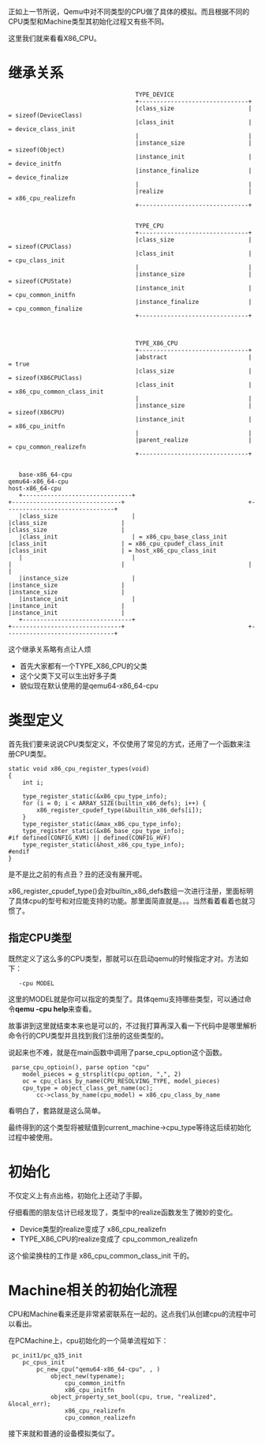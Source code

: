 正如上一节所说，Qemu中对不同类型的CPU做了具体的模拟。而且根据不同的CPU类型和Machine类型其初始化过程又有些不同。

这里我们就来看看X86_CPU。

# 继承关系

```
                                    TYPE_DEVICE
                                    +-------------------------------+
                                    |class_size                     | = sizeof(DeviceClass)
                                    |class_init                     | = device_class_init
                                    |                               |
                                    |instance_size                  | = sizeof(Object)
                                    |instance_init                  | = device_initfn
                                    |instance_finalize              | = device_finalize
                                    |                               |
                                    |realize                        | = x86_cpu_realizefn
                                    +-------------------------------+


                                    TYPE_CPU
                                    +-------------------------------+
                                    |class_size                     | = sizeof(CPUClass)
                                    |class_init                     | = cpu_class_init
                                    |                               |
                                    |instance_size                  | = sizeof(CPUState)
                                    |instance_init                  | = cpu_common_initfn
                                    |instance_finalize              | = cpu_common_finalize
                                    +-------------------------------+



                                    TYPE_X86_CPU
                                    +-------------------------------+
                                    |abstract                       | = true
                                    |class_size                     | = sizeof(X86CPUClass)
                                    |class_init                     | = x86_cpu_common_class_init
                                    |                               |
                                    |instance_size                  | = sizeof(X86CPU)
                                    |instance_init                  | = x86_cpu_initfn
                                    |                               |
                                    |parent_realize                 | = cpu_common_realizefn
                                    +-------------------------------+


   base-x86_64-cpu                                                    qemu64-x86_64-cpu                                                   host-x86_64-cpu
   +-------------------------------+                                  +-------------------------------+                                   +-------------------------------+
   |class_size                     |                                  |class_size                     |                                   |class_size                     |
   |class_init                     | = x86_cpu_base_class_init        |class_init                     | = x86_cpu_cpudef_class_init       |class_init                     | = host_x86_cpu_class_init
   |                               |                                  |                               |                                   |                               |
   |instance_size                  |                                  |instance_size                  |                                   |instance_size                  |
   |instance_init                  |                                  |instance_init                  |                                   |instance_init                  |
   +-------------------------------+                                  +-------------------------------+                                   +-------------------------------+
```

这个继承关系略有点让人烦

  * 首先大家都有一个TYPE_X86_CPU的父类
  * 这个父类下又可以生出好多子类
  * 貌似现在默认使用的是qemu64-x86_64-cpu

# 类型定义

首先我们要来说说CPU类型定义，不仅使用了常见的方式，还用了一个函数来注册CPU类型。

```
static void x86_cpu_register_types(void)
{
    int i;

    type_register_static(&x86_cpu_type_info);
    for (i = 0; i < ARRAY_SIZE(builtin_x86_defs); i++) {
        x86_register_cpudef_type(&builtin_x86_defs[i]);
    }
    type_register_static(&max_x86_cpu_type_info);
    type_register_static(&x86_base_cpu_type_info);
#if defined(CONFIG_KVM) || defined(CONFIG_HVF)
    type_register_static(&host_x86_cpu_type_info);
#endif
}
```

是不是比之前的有点丑？丑的还没有展开呢。

x86_register_cpudef_type()会对builtin_x86_defs数组一次进行注册，里面标明了具体cpu的型号和对应能支持的功能。那里面简直就是。。。当然看着看着也就习惯了。

## 指定CPU类型

既然定义了这么多的CPU类型，那就可以在启动qemu的时候指定才对。方法如下：

```
   -cpu MODEL
```

这里的MODEL就是你可以指定的类型了。具体qemu支持哪些类型，可以通过命令**qemu -cpu help**来查看。

故事讲到这里就结束本来也是可以的，不过我打算再深入看一下代码中是哪里解析命令行的CPU类型并且找到我们注册的这些类型的。

说起来也不难，就是在main函数中调用了parse_cpu_option这个函数。

```
 parse_cpu_optioin(), parse option "cpu"
    model_pieces = g_strsplit(cpu_option, ",", 2)
    oc = cpu_class_by_name(CPU_RESOLVING_TYPE, model_pieces)
    cpu_type = object_class_get_name(oc);
        cc->class_by_name(cpu_model) = x86_cpu_class_by_name
```

看明白了，套路就是这么简单。

最终得到的这个类型将被赋值到current_machine->cpu_type等待这后续初始化过程中被使用。

# 初始化

不仅定义上有点出格，初始化上还动了手脚。

仔细看图的朋友估计已经发现了，类型中的realize函数发生了微妙的变化。

  * Device类型的realize变成了 x86_cpu_realizefn
  * TYPE_X86_CPU的realize变成了 cpu_common_realizefn

这个偷梁换柱的工作是 x86_cpu_common_class_init 干的。

# Machine相关的初始化流程

CPU和Machine看来还是非常紧密联系在一起的。这点我们从创建cpu的流程中可以看出。

在PCMachine上，cpu初始化的一个简单流程如下：

```
 pc_init1/pc_q35_init
    pc_cpus_init
        pc_new_cpu("qemu64-x86_64-cpu", , )
            object_new(typename);
                cpu_common_initfn
                x86_cpu_initfn
            object_property_set_bool(cpu, true, "realized", &local_err);
                x86_cpu_realizefn
                cpu_common_realizefn
```

接下来就和普通的设备模拟类似了。
